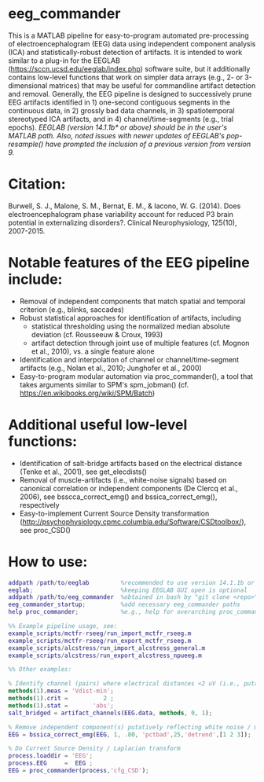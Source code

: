 # eeg_commander
This is a MATLAB pipeline for easy-to-program automated pre-processing of electroencephalogram (EEG) data using independent component analysis (ICA) and statistically-robust detection of artifacts. It is intended to work similar to a plug-in for the EEGLAB (https://sccn.ucsd.edu/eeglab/index.php) software suite, but it additionally contains low-level functions that work on simpler data arrays (e.g., 2- or 3-dimensional matrices) that may be useful for commandline artifact detection and removal. Generally, the EEG pipeline is designed to successively prune EEG artifacts identified in 1) one-second contiguous segments in the continuous data, in 2) grossly bad data channels, in 3) spatiotemporal stereotyped ICA artifacts, and in 4) channel/time-segments (e.g., trial epochs). _EEGLAB (version 14.1.1b*  or above) should be in the user's MATLAB path. Also, noted issues with newer updates of EEGLAB's pop-resample() have prompted the inclusion of a previous version from version 9._

# Citation:
Burwell, S. J., Malone, S. M., Bernat, E. M., & Iacono, W. G. (2014). Does electroencephalogram phase variability account for reduced P3 brain potential in externalizing disorders?. Clinical Neurophysiology, 125(10), 2007-2015.

# Notable features of the EEG pipeline include:
* Removal of independent components that match spatial and temporal criterion (e.g., blinks, saccades)
* Robust statistical approaches for identification of artifacts, including
    * statistical thresholding using the normalized median absolute deviation (cf. Rousseeuw & Croux, 1993)
    * artifact detection through joint use of multiple features (cf. Mognon et al., 2010), vs. a single feature alone
* Identification and interpolation of channel or channel/time-segment artifacts (e.g., Nolan et al., 2010; Junghofer et al., 2000)
* Easy-to-program modular automation via proc_commander(), a tool that takes arguments similar to SPM's spm_jobman() (cf. https://en.wikibooks.org/wiki/SPM/Batch)

# Additional useful low-level functions:
* Identification of salt-bridge artifacts based on the electrical distance (Tenke et al., 2001), see get_elecdists()
* Removal of muscle-artifacts (i.e., white-noise signals) based on canonical correlation or independent components (De Clercq et al., 2006), see bsscca_correct_emg() and bssica_correct_emg(), respectively
* Easy-to-implement Current Source Density transformation (http://psychophysiology.cpmc.columbia.edu/Software/CSDtoolbox/), see proc_CSD()

# How to use:
```matlab
addpath /path/to/eeglab         %recommended to use version 14.1.1b or above
eeglab;                         %keeping EEGLAB GUI open is optional
addpath /path/to/eeg_commander  %obtained in bash by "git clone <repo>"
eeg_commander_startup;          %add necessary eeg_commander paths
help proc_commander;            %e.g., help for overarching proc_commander (pipeline) function

%% Example pipeline usage, see:
example_scripts/mctfr-rseeg/run_import_mctfr_rseeg.m
example_scripts/mctfr-rseeg/run_export_mctfr_rseeg.m
example_scripts/alcstress/run_import_alcstress_general.m
example_scripts/alcstress/run_export_alcstress_npueeg.m

%% Other examples: 

% Identify channel (pairs) where electrical distances <2 uV (i.e., putative salt-bridge)
methods(1).meas = 'Vdist-min';
methods(1).crit =          2 ;
methods(1).stat =       'abs';
salt_bridged = artifact_channels(EEG.data, methods, 0, 1);

% Remove independent component(s) putatively reflecting white noise / muscle artifact
EEG = bssica_correct_emg(EEG, 1, .80, 'pctbad',25,'detrend',[1 2 3]);

% Do Current Source Density / Laplacian transform
process.loaddir	= 'EEG';
process.EEG 	=  EEG ;
EEG = proc_commander(process,'cfg_CSD');

```
